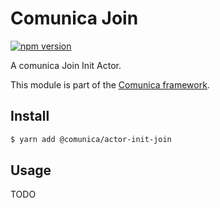 # Comunica Join

[![npm version](https://badge.fury.io/js/%40comunica%2Factor-init-join.svg)](https://www.npmjs.com/package/@comunica/actor-init-join)

A comunica Join Init Actor.

This module is part of the [Comunica framework](https://github.com/comunica/comunica).

## Install

```bash
$ yarn add @comunica/actor-init-join
```

## Usage

TODO
